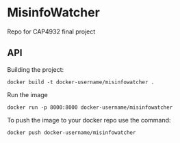# MisinfoWatcher

Repo for CAP4932 final project

## API

Building the project:
```
docker build -t docker-username/misinfowatcher .
```

Run the image
```
docker run -p 8000:8000 docker-username/misinfowatcher
```

To push the image to your docker repo use the command:
```
docker push docker-username/misinfowatcher
```